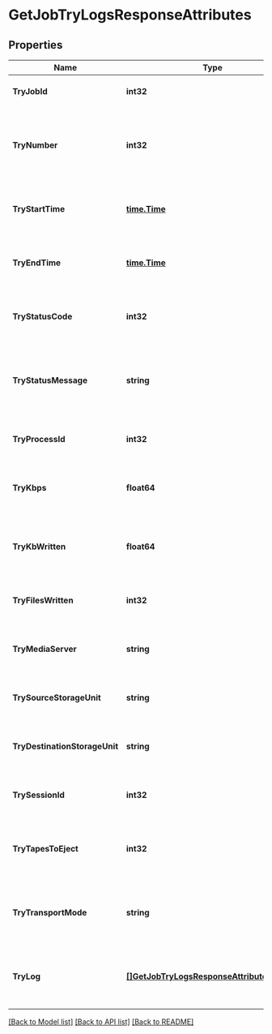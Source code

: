 # GetJobTryLogsResponseAttributes

## Properties
Name | Type | Description | Notes
------------ | ------------- | ------------- | -------------
**TryJobId** | **int32** | The job ID for this try attempt. | [default to null]
**TryNumber** | **int32** | The try attempt number for which the following logs were generated. | [default to null]
**TryStartTime** | [**time.Time**](time.Time.md) | The UTC timestamp of when this try started. | [default to null]
**TryEndTime** | [**time.Time**](time.Time.md) | The UTC timestamp of when this try finished. | [default to null]
**TryStatusCode** | **int32** | The status code associated with this try attempt. | [default to null]
**TryStatusMessage** | **string** | The status message associated with the status of this try attempt. | [default to null]
**TryProcessId** | **int32** | The process ID for this try attempt. | [optional] [default to null]
**TryKbps** | **float64** | The rate of data transfer for this try attempt. | [optional] [default to null]
**TryKbWritten** | **float64** | The total data transferred (in KB) for this try attempt. | [optional] [default to null]
**TryFilesWritten** | **int32** | The files written in this try attempt. | [optional] [default to null]
**TryMediaServer** | **string** | The media server that was used for this try attempt. | [optional] [default to null]
**TrySourceStorageUnit** | **string** | The source storage unit for this try attempt. | [optional] [default to null]
**TryDestinationStorageUnit** | **string** | The destination storage unit for this try attempt. | [optional] [default to null]
**TrySessionId** | **int32** | The session ID for this try attempt. | [optional] [default to null]
**TryTapesToEject** | **int32** | The number of tapes to eject for this try attempt. | [optional] [default to null]
**TryTransportMode** | **string** | The transport mode that was used for this try attempt. | [optional] [default to null]
**TryLog** | [**[]GetJobTryLogsResponseAttributesTryLog**](getJobTryLogsResponse_attributes_tryLog.md) | The list of try-logs, parsed as JSON objects and sorted. | [default to null]

[[Back to Model list]](../README.md#documentation-for-models) [[Back to API list]](../README.md#documentation-for-api-endpoints) [[Back to README]](../README.md)

